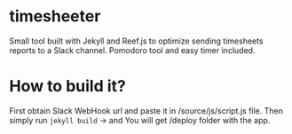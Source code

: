 # timesheeter
Small tool built with Jekyll and Reef.js to optimize sending timesheets reports to a Slack channel. Pomodoro tool and easy timer included.

# How to build it?
First obtain Slack WebHook url and paste it in /source/js/script.js file.
Then simply run `jekyll build` -> and You will get /deploy folder with the app.

